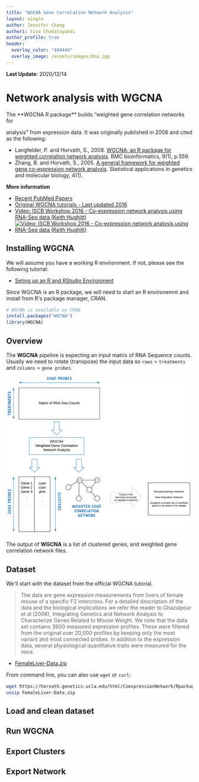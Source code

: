 ```yaml
---
title: "WGCNA Gene Correlation Network Analysis"
layout: single
author: Jennifer Chang
author1: Siva Chudalayandi
author_profile: true
header:
  overlay_color: "444444"
  overlay_image: /assets/images/dna.jpg
---
```


<!--
# The hypothesis

So you have completed an experiment, collecting RNA-seq data across several biological treatments. You may have perfermed differential gene expression analysis (with DESeq2 or similar software) to identify the up and down expressed genes. But how can you relate these up and down expressed genes into a biological story, or gene regulation model?

Assuming that genes that are positively regulating each other will be co-expressed, we can build a hypothesis of a gene-regulation network from a gene correlation network. Warning, the correlation network does not prove co-regulation. Further biological (such as loss-of-function) experiments are required. However, identifying the possible gene-regulation network can indicate which genes to test for co-regulation.
-->

**Last Update**: 2020/12/14 <!--<br/>
**R Markdown**: [WGCNA.Rmd](WGCNA.Rmd)-->

# Network analysis with WGCNA

<!--
While there are multiple ways to build a co-expression network, we will focus on WGCNA to provide the motivation and framework.--> The **WGCNA R package** builds “weighted gene correlation networks for
analysis” from expression data. It was originally published in 2008 and cited as the following:

  * Langfelder, P. and Horvath, S., 2008. [WGCNA: an R package for
    weighted correlation network
    analysis](https://bmcbioinformatics.biomedcentral.com/articles/10.1186/1471-2105-9-559).
    BMC bioinformatics, 9(1), p.559.
  * Zhang, B. and Horvath, S., 2005. [A general framework for weighted
    gene co-expression network
    analysis](https://pubmed.ncbi.nlm.nih.gov/16646834/). Statistical
    applications in genetics and molecular biology, 4(1).

<!--
WGCNA continues to be used for many recent papers. Example papers include analyzing gray leaf disease response ([Yu
et
al, 2018](https://bmcgenomics.biomedcentral.com/articles/10.1186/s12864-018-5072-4#Sec2))
and development/nutrient/metabolism/stress response ([Ma et
al, 2017](https://pubmed.ncbi.nlm.nih.gov/28764653/)).
-->

**More information**

  * [Recent PubMed Papers](https://pubmed.ncbi.nlm.nih.gov/?term=wgcna&sort=date)
  * [Original WGCNA
    tutorials - Last updated 2016](https://horvath.genetics.ucla.edu/html/CoexpressionNetwork/Rpackages/WGCNA/Tutorials/)
  * [Video: ISCB Workshop 2016 - Co-expression network analysis using RNA-Seq data (Keith Hughitt)](https://youtu.be/OdqDE5EJSlA)
  * [![Video: ISCB Workshop 2016 - Co-expression network analysis using RNA-Seq data (Keith Hughitt)](https://img.youtube.com/vi/OdqDE5EJSlA/0.jpg)](https://youtu.be/OdqDE5EJSlA)

## Installing WGCNA

We will assume you have a working R environment. If not, please see the following tutorial:

* [Seting up an R and RStudio Environment](../../../dataWrangling/R/r-setup.md)

Since WGCNA is an R package, we will need to start an R environemnt and install from R's package manager, CRAN.

``` r
# WGCNA is available on CRAN
install.packages("WGCNA")
library(WGCNA)
```

## Overview ##

The **WGCNA** pipeline is expecting an input matrix of RNA Sequence counts. Usually we need to rotate (transpose) the input data so `rows` = `treatments` and `columns` = `gene probes`.

![WGCNA Overview](Assets/wgcna_overview.png)

The output of **WGCNA** is a list of clustered genes, and weighted gene correlation network files.

## Dataset

We'll start with the dataset from the official WGCNA tutorial.

> The data are gene expression measurements from livers of female mouse of a specific F2 intercross. For a detailed description of the data and the biological implications we refer the reader to Ghazalpour et al (2006), Integrating Genetics and Network Analysis to Characterize Genes Related to Mouse Weight. We note that the data set contains 3600 measured expression profiles. These were filtered from the original over 20,000 profiles by keeping only the most variant and most connected probes. In addition to the expression data, several physiological quantitative traits were measured for the mice.

* [FemaleLiver-Data.zip](FemaleLiver-Data.zip)

From command line, you can also use `wget` or `curl`:

``` bash
wget https://horvath.genetics.ucla.edu/html/CoexpressionNetwork/Rpackages/WGCNA/Tutorials/FemaleLiver-Data.zip
unzip FemaleLiver-Data.zip
```

## Load and clean dataset

## Run WGCNA

## Export Clusters

## Export Network
